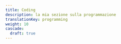 ```yaml
---
title: Coding
description: la mia sezione sulla programmazione
translationKey: programming
weight: 10
cascade:
  draft: true
---
```

